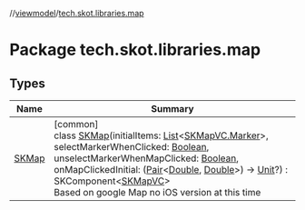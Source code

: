 //[viewmodel](../../index.md)/[tech.skot.libraries.map](index.md)

# Package tech.skot.libraries.map

## Types

| Name | Summary |
|---|---|
| [SKMap](-s-k-map/index.md) | [common]<br>class [SKMap](-s-k-map/index.md)(initialItems: [List](https://kotlinlang.org/api/latest/jvm/stdlib/kotlin.collections/-list/index.html)&lt;[SKMapVC.Marker](../../../viewcontract/viewcontract/tech.skot.libraries.map/-s-k-map-v-c/-marker/index.md)&gt;, selectMarkerWhenClicked: [Boolean](https://kotlinlang.org/api/latest/jvm/stdlib/kotlin/-boolean/index.html), unselectMarkerWhenMapClicked: [Boolean](https://kotlinlang.org/api/latest/jvm/stdlib/kotlin/-boolean/index.html), onMapClickedInitial: ([Pair](https://kotlinlang.org/api/latest/jvm/stdlib/kotlin/-pair/index.html)&lt;[Double](https://kotlinlang.org/api/latest/jvm/stdlib/kotlin/-double/index.html), [Double](https://kotlinlang.org/api/latest/jvm/stdlib/kotlin/-double/index.html)&gt;) -&gt; [Unit](https://kotlinlang.org/api/latest/jvm/stdlib/kotlin/-unit/index.html)?) : SKComponent&lt;[SKMapVC](../../../viewcontract/viewcontract/tech.skot.libraries.map/-s-k-map-v-c/index.md)&gt; <br>Based on google Map no iOS version at this time |
